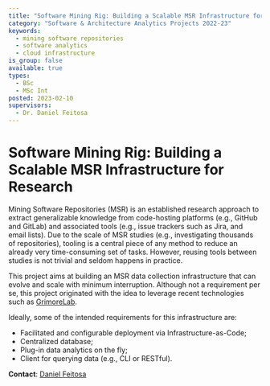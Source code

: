 ```yaml
---
title: "Software Mining Rig: Building a Scalable MSR Infrastructure for Research"
category: "Software & Architecture Analytics Projects 2022-23"
keywords:
  - mining software repositories
  - software analytics
  - cloud infrastructure
is_group: false
available: true
types:
  - BSc
  - MSc Int
posted: 2023-02-10
supervisors:
  - Dr. Daniel Feitosa
---
```

# Software Mining Rig: Building a Scalable MSR Infrastructure for Research

Mining Software Repositories (MSR) is an established research approach to extract generalizable knowledge from code-hosting platforms (e.g., GitHub and GitLab) and associated tools (e.g., issue trackers such as Jira, and email lists). Due to the scale of MSR studies (e.g., investigating thousands of repositories), tooling is a central piece of any method to reduce an already very time-consuming set of tasks. However, reusing tools between studies is not trivial and seldom happens in practice.

This project aims at building an MSR data collection infrastructure that can evolve and scale with minimum interruption. Although not a requirement per se, this project originated with the idea to leverage recent technologies such as [GrimoreLab](https://github.com/chaoss/grimoirelab).

Ideally, some of the intended requirements for this infrastructure are:

- Facilitated and configurable deployment via Infrastructure-as-Code;
- Centralized database;
- Plug-in data analytics on the fly;
- Client for querying data (e.g., CLI or RESTful).

**Contact**: [Daniel Feitosa](d.feitosa@rug.nl)
